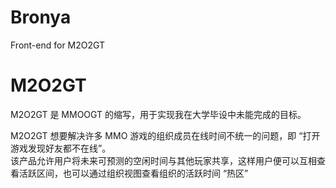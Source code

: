 # Bronya
Front-end for M2O2GT

# M2O2GT
M2O2GT 是 MMOOGT 的缩写，用于实现我在大学毕设中未能完成的目标。

M2O2GT 想要解决许多 MMO 游戏的组织成员在线时间不统一的问题，即 “打开游戏发现好友都不在线”。  
该产品允许用户将未来可预测的空闲时间与其他玩家共享，这样用户便可以互相查看活跃区间，也可以通过组织视图查看组织的活跃时间 “热区”
